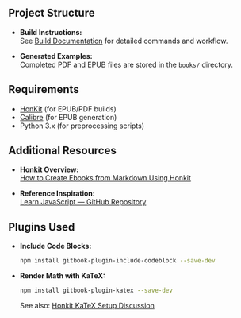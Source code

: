 ## Project Structure

- **Build Instructions:**  
  See [Build Documentation](docs/build.md) for detailed commands and workflow.

- **Generated Examples:**  
  Completed PDF and EPUB files are stored in the `books/` directory.

## Requirements

- [HonKit](https://honkit.netlify.app/) (for EPUB/PDF builds)
- [Calibre](https://calibre-ebook.com/) (for EPUB generation)
- Python 3.x (for preprocessing scripts)

## Additional Resources

- **Honkit Overview:**  
  [How to Create Ebooks from Markdown Using Honkit](https://flaviocopes.com/how-to-create-ebooks-markdown/#:~:text=honkit%20works%20great.,and%20let%20CloudFlare%20distribute%20it.)

- **Reference Inspiration:**  
  [Learn JavaScript — GitHub Repository](https://github.com/sumn2u/learn-javascript/tree/main)


## Plugins Used

- **Include Code Blocks:**
  ```bash
  npm install gitbook-plugin-include-codeblock --save-dev
  ```

- **Render Math with KaTeX:**
  ```bash
  npm install gitbook-plugin-katex --save-dev
  ```
  See also: [Honkit KaTeX Setup Discussion](https://github.com/honkit/honkit/issues/217)
